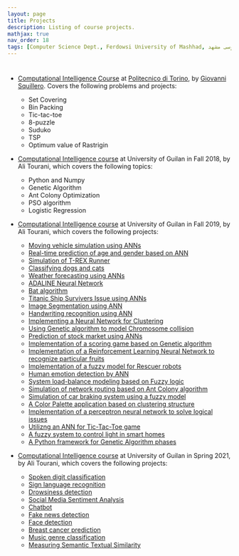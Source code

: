 ```yaml
---
layout: page
title: Projects
description: Listing of course projects.
mathjax: true
nav_order: 18
tags: [Computer Science Dept., Ferdowsi University of Mashhad, علوم کامپیوتر دانشگاه فردوسی مشهد]
---
```


# 

* [Computational Intelligence Course](https://github.com/squillero/computational-intelligence) at [Politecnico di Torino](https://www.polito.it/), by [Giovanni Squillero](https://squillero.github.io/). Covers the following problems and projects:
    - Set Covering
    - Bin Packing
    - Tic-tac-toe
    - 8-puzzle
    - Suduko
    - TSP
    - Optimum value of Rastrigin

 *  [Computational Intelligence course](https://github.com/Computational-Intelligence-Fall18/Computational-Intelligence-Tutorials) at University of Guilan in Fall 2018, by Ali Tourani, which covers the following topics:
    - Python and Numpy
    - Genetic Algorithm
    - Ant Colony Optimization
    - PSO algorithm
    - Logistic Regression

 *  [Computational Intelligence course](https://github.com/alitourani/computational-intelligence-class-9801) at University of Guilan in Fall 2019, by Ali Tourani, which covers the following projects:

    - [Moving vehicle simulation using ANNs](https://github.com/alitourani/computational-intelligence-class-9801/tree/master/01-neural-network-moving-vehicle "Moving vehicle simulation using ANNs")
    - [Real-time prediction of age and gender based on ANN](https://github.com/alitourani/computational-intelligence-class-9801/tree/master/02-neural-network-age-gender-prediction "Real-time prediction of age and gender based on ANN")
    - [Simulation of T-REX Runner](https://github.com/alitourani/computational-intelligence-class-9801/tree/master/03-trex-runner-simulation "Simulation of T-REX Runner")
    - [Classifying dogs and cats](https://github.com/alitourani/computational-intelligence-class-9801/tree/master/04-cnn-animal-classifier "Classifying dogs and cats")
    - [Weather forecasting using ANNs](https://github.com/alitourani/computational-intelligence-class-9801/tree/master/05-neural-network-weather-forecast "Weather forecasting using ANNs")
    - [ADALINE Neural Network](https://github.com/alitourani/computational-intelligence-class-9801/tree/master/06-adaline-network "ADALINE Neural Network")
    - [Bat algorithm](https://github.com/alitourani/computational-intelligence-class-9801/tree/master/07-bat-algorithm "Bat algorithm")
    - [Titanic Ship Survivers Issue using ANNs](https://github.com/alitourani/computational-intelligence-class-9801/tree/master/08-neural-networks-titanic-survivers "Titanic Ship Survivers Issue using ANNs")
    - [Image Segmentation using ANN](https://github.com/alitourani/computational-intelligence-class-9801/tree/master/09-neural-network-image-segmentation "Image Segmentation using ANN")
    - [Handwriting recognition using ANN](https://github.com/alitourani/computational-intelligence-class-9801/tree/master/10-handwriting-recognition "Handwriting recognition using ANN")
    - [Implementing a Neural Network for Clustering](https://github.com/alitourani/computational-intelligence-class-9801/tree/master/11-neural-network-clustering "Implementing a Neural Network for Clustering")
    - [Using Genetic algorithm to model Chromosome collision](https://github.com/alitourani/computational-intelligence-class-9801/tree/master/12-genetic-chromosome-collision "Using Genetic algorithm to model Chromosome collision")
    - [Prediction of stock market using ANNs](https://github.com/alitourani/computational-intelligence-class-9801/tree/master/15-reinforcement-neural-network "Prediction of stock market using ANNs")
    - [Implementation of a scoring game based on Genetic algorithm](https://github.com/alitourani/computational-intelligence-class-9801/tree/master/14-genetic-scoring-game "Implementation of a scoring game based on Genetic algorithm")
    - [Implementation of a Reinforcement Learning Neural Network to recognize particular fruits](https://github.com/alitourani/computational-intelligence-class-9801/tree/master/15-reinforcement-neural-network "Implementation of a Reinforcement Learning Neural Network to recognize particular fruits")
    - [Implementation of a fuzzy model for Rescuer robots](https://github.com/alitourani/computational-intelligence-class-9801/tree/master/16-fuzzy-rescue-robot "Implementation of a fuzzy model for Rescuer robots")
    - [Human emotion detection by ANN](https://github.com/alitourani/computational-intelligence-class-9801/tree/master/17-neural-network-emotion-detection "Human emotion detection by ANN")
    - [System load-balance modeling based on Fuzzy logic](https://github.com/alitourani/computational-intelligence-class-9801/tree/master/18-load-balance-modeling "System load-balance modeling based on Fuzzy logic")
    - [Simulation of network routing based on Ant Colony algorithm](https://github.com/alitourani/computational-intelligence-class-9801/tree/master/19-ant-colony-network-routing "Simulation of network routing based on Ant Colony algorithm")
    - [Simulation of car braking system using a fuzzy model](https://github.com/alitourani/computational-intelligence-class-9801/tree/master/21-fuzzy-car-braking "Simulation of car braking system using a fuzzy model")
    - [A Color Palette application based on clustering structure](https://github.com/alitourani/computational-intelligence-class-9801/tree/master/22-clustering-color-palette "A Color Palette application based on clustering structure")
    - [Implementation of a perceptron neural network to solve logical issues](https://github.com/alitourani/computational-intelligence-class-9801/tree/master/23-perceptron-logic-issues "Implementation of a perceptron neural network to solve logical issues")
    - [Utilizng an ANN for Tic-Tac-Toe game](https://github.com/alitourani/computational-intelligence-class-9801/tree/master/24-tic-tac-toe-neural-networks "Utilizng an ANN for Tic-Tac-Toe game")
    - [A fuzzy system to control light in smart homes](https://github.com/alitourani/computational-intelligence-class-9801/tree/master/25-fuzzy-light-control "A fuzzy system to control light in smart homes")
    - [A Python framework for Genetic Algorithm phases](https://github.com/alitourani/computational-intelligence-class-9801/tree/master/26-genetic-algorithm-framework "A Python framework for Genetic Algorithm phases")
    
*  [Computational Intelligence course](https://github.com/alitourani/computational-intelligence-class-9801) at University of Guilan in Spring 2021, by Ali Tourani, which covers the following projects:
    - [Spoken digit classification](https://github.com/alitourani/computational-intelligence-class-9902/tree/main/G01-Spoken-Digit-Classification "Spoken digit classification")
    - [Sign language recognition](https://github.com/alitourani/computational-intelligence-class-9902/tree/main/G02-Sign-Language-Recognition "Sign language recognition")
    - [Drowsiness detection](https://github.com/alitourani/computational-intelligence-class-9902/tree/main/G03-Drowsiness-Detection "Drowsiness detection")
    - [Social Media Sentiment Analysis](https://github.com/alitourani/computational-intelligence-class-9902/tree/main/G04-Social-Media-Sentiment-Analysis "Social Media Sentiment Analysis")
    - [Chatbot](https://github.com/alitourani/computational-intelligence-class-9902/tree/main/G05-Chatbot "Chatbot")
    - [Fake news detection](https://github.com/alitourani/computational-intelligence-class-9902/tree/main/G06-Fake-News-Detection "Fake news detection")
    - [Face detection](https://github.com/alitourani/computational-intelligence-class-9902/tree/main/G07-Face-Detection "Face detection")
    - [Breast cancer prediction](https://github.com/alitourani/computational-intelligence-class-9902/tree/main/G08-Breast-Cancer-Prediction "Breast cancer prediction")
    - [Music genre classification](https://github.com/alitourani/computational-intelligence-class-9902/tree/main/G09-Music-Genre-Classification "Music genre classification")
    - [Measuring Semantic Textual Similarity](https://github.com/alitourani/computational-intelligence-class-9902/tree/main/G10-Semantic-Textual-Similarity "Measuring semantic textual similarity")